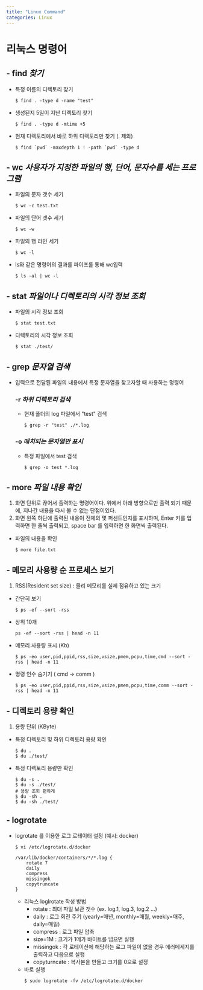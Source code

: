 ```yaml
---
title: "Linux Command"
categories: Linux
---
```


# 리눅스 명령어

## - find *찾기*
- 특정 이름의 디렉토리 찾기
  ```
  $ find . -type d -name "test"
  ```
- 생성된지 5일이 지난 디렉토리 찾기
  ```
  $ find . -type d -mtime +5
  ```
- 현재 디렉토리에서 바로 하위 디렉토리만 찾기 (. 제외)
  ```
  $ find `pwd` -maxdepth 1 ! -path `pwd` -type d
  ```

## - wc *사용자가 지정한 파일의 행, 단어, 문자수를 세는 프로그램*
- 파일의 문자 갯수 세기
  ```
  $ wc -c test.txt
  ```
- 파일의 단어 갯수 세기
  ```
  $ wc -w
  ```
- 파일의 행 라인 세기
  ```
  $ wc -l
  ```
- ls와 같은 명령어의 결과를 파이프를 통해 wc입력
  ```
  $ ls -al | wc -l
  ```

## - stat *파일이나 디렉토리의 시각 정보 조회*
- 파일의 시각 정보 조회
  ```
  $ stat test.txt
  ```
- 디렉토리의 시각 정보 조회
  ```
  $ stat ./test/
  ```
  
## - grep *문자열 검색*
  - 입력으로 전달된 파일의 내용에서 특정 문자열을 찾고자할 때 사용하는 명령어
    ### -r *하위 디렉토리 검색*
      - 현재 폴더의 log 파일에서 "test" 검색
        ```
        $ grep -r "test" ./*.log
        ```
    ### -o *매치되는 문자열만 표시*
      - 특정 파일에서 test 검색
        ```
        $ grep -o test *.log
        ```

## - more *파일 내용 확인*
  1. 화면 단위로 끊어서 출력하는 명령어이다. 위에서 아래 방향으로만 출력 되기 때문에, 지나간 내용을 다시 볼 수 없는 단점이있다.
  2. 화면 왼쪽 하단에 출력된 내용이 전체의 몇 퍼센트인지를 표시하며, Enter 키를 입력하면 한 줄씩 출력되고, space bar 를 입력하면 한 화면씩 출력된다. 
  - 파일의 내용을 확인
    ```
    $ more file.txt
    ```
  
## - 메모리 사용량 순 프로세스 보기
  1. RSS(Resident set size) : 물리 메모리를 실제 점유하고 있는 크기
  - 간단히 보기
    ```
    $ ps -ef --sort -rss
    ```
  - 상위 10개
    ```
    ps -ef --sort -rss | head -n 11
    ```
  - 메모리 사용량 표시 (Kb)
    ```
    $ ps -eo user,pid,ppid,rss,size,vsize,pmem,pcpu,time,cmd --sort -rss | head -n 11
    ```
  - 명령 인수 숨기기 ( cmd -> comm )
    ```
    $ ps -eo user,pid,ppid,rss,size,vsize,pmem,pcpu,time,comm --sort -rss | head -n 11
    ```

## - 디렉토리 용량 확인
  1. 용량 단위 (KByte)
  - 특정 디렉토리 및 하위 디렉토리 용량 확인
    ```
    $ du .
    $ du ./test/
    ```
  - 특정 디렉토리 용량만 확인
    ```
    $ du -s .
    $ du -s ./test/
    # 용량 조회 편하게
    $ du -sh .
    $ du -sh ./test/
    ```
  
## - logrotate
  - logrotate 를 이용한 로그 로테이터 설정 (예시: docker)
    ```
    $ vi /etc/logrotate.d/docker
    ```
    ```
    /var/lib/docker/containers/*/*.log {
        rotate 7
        daily
        compress
        missingok
        copytruncate
    }
    ```
    - 리눅스 loglrotate 작성 방법
        - rotate : 최대 파일 보관 갯수 (ex. log.1, log.3, log.2 ...)
        - daily : 로그 회전 주기 (yearly=매년, monthly=매월, weekly=매주, daily=매일)
        - compress : 로그 파일 압축
        - size=1M : 크기가 1메가 바이트를 넘으면 실행
        - missingok : 각 로테이션에 해당하는 로그 파일이 없을 경우 에러메세지를 출력하고 다음으로 실행
        - copyturncate : 복사본을 만들고 크기를 0으로 설정
    - 바로 실행
        ```
        $ sudo logrotate -fv /etc/logrotate.d/docker
        ```  
